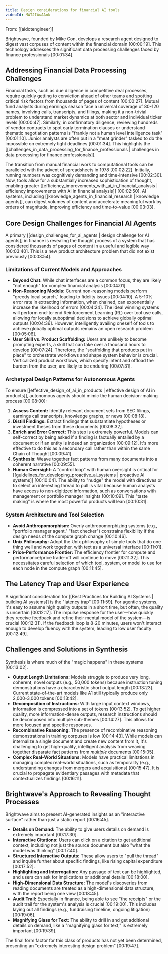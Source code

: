 ```yaml
---
title: Design considerations for financial AI tools
videoId: MWTJIAwAAnk
---
```


From: [[aidotengineer]] <br/> 

Brightwave, founded by Mike Con, develops a research agent designed to digest vast corpuses of content within the financial domain <a class="yt-timestamp" data-t="00:00:19">[00:00:19]</a>. This technology addresses the significant data processing challenges faced by finance professionals <a class="yt-timestamp" data-t="00:01:34">[00:01:34]</a>.

## Addressing Financial Data Processing Challenges

Financial tasks, such as due diligence in competitive deal processes, require quickly getting to conviction ahead of other teams and spotting critical risk factors from thousands of pages of content <a class="yt-timestamp" data-t="00:00:27">[00:00:27]</a>. Mutual fund analysts during earnings season face a universal coverage of 80-120 names, involving calls, transcripts, and filings, making it a non-trivial problem to understand market dynamics at both sector and individual ticker levels <a class="yt-timestamp" data-t="00:00:47">[00:00:47]</a>. Similarly, in confirmatory diligence, reviewing hundreds of vendor contracts to spot early termination clauses or understand thematic negotiation patterns is "frankly not a human level intelligence task" <a class="yt-timestamp" data-t="00:01:10">[00:01:10]</a>. Junior analysts are often put in a "meat grinder" tasked to do the impossible on extremely tight deadlines <a class="yt-timestamp" data-t="00:01:34">[00:01:34]</a>. This highlights the [[challenges_in_data_processing_for_finance_professionals | challenges in data processing for finance professionals]].

The transition from manual financial work to computational tools can be paralleled with the advent of spreadsheets in 1978 <a class="yt-timestamp" data-t="00:02:22">[00:02:22]</a>. Initially, running numbers was cognitively demanding and time-intensive <a class="yt-timestamp" data-t="00:02:30">[00:02:30]</a>. Now, tools allow for a substantially increased sophistication of thought, enabling greater [[efficiency_improvements_with_ai_in_financial_analysis | efficiency improvements with AI in financial analysis]] <a class="yt-timestamp" data-t="00:02:50">[00:02:50]</a>. AI systems, including [[knowledge_agents_in_financial_research | knowledge agents]], can digest volumes of content and accelerate meaningful work by orders of magnitude, improving efficiency and time-to-value <a class="yt-timestamp" data-t="00:03:03">[00:03:03]</a>.

## Core Design Challenges for Financial AI Agents

A primary [[design_challenges_for_ai_agents | design challenge for AI agents]] in finance is revealing the thought process of a system that has considered thousands of pages of content in a useful and legible way <a class="yt-timestamp" data-t="00:03:40">[00:03:40]</a>. This is a new product architecture problem that did not exist previously <a class="yt-timestamp" data-t="00:03:54">[00:03:54]</a>.

### Limitations of Current Models and Approaches

*   **Beyond Chat:** While chat interfaces are a common focus, they are likely "not enough" for complex financial analysis <a class="yt-timestamp" data-t="00:04:01">[00:04:01]</a>.
*   **Non-Reasoning Models:** Current non-reasoning models perform "greedy local search," leading to fidelity issues <a class="yt-timestamp" data-t="00:04:10">[00:04:10]</a>. A 5-10% error rate in extracting information, when chained, can exponentially increase the likelihood of errors <a class="yt-timestamp" data-t="00:04:24">[00:04:24]</a>. The ideal winning systems will perform end-to-end Reinforcement Learning (RL) over tool use calls, allowing for locally suboptimal decisions to achieve globally optimal outputs <a class="yt-timestamp" data-t="00:04:36">[00:04:36]</a>. However, intelligently availing oneself of tools to achieve globally optimal outputs remains an open research problem <a class="yt-timestamp" data-t="00:05:06">[00:05:06]</a>.
*   **User Skill vs. Product Scaffolding:** Users are unlikely to become prompting experts, a skill that can take over a thousand hours to develop <a class="yt-timestamp" data-t="00:07:24">[00:07:24]</a>. Therefore, the "scaffolding that products put in place" to orchestrate workflows and shape system behavior is crucial. Verticalized product workflows, which specify intent and offload the burden from the user, are likely to be enduring <a class="yt-timestamp" data-t="00:07:31">[00:07:31]</a>.

### Archetypal Design Patterns for Autonomous Agents

To ensure [[effective_design_of_ai_in_products | effective design of AI in products]], autonomous agents should mimic the human decision-making process <a class="yt-timestamp" data-t="00:08:00">[00:08:00]</a>:
1.  **Assess Content:** Identify relevant document sets from SEC filings, earnings call transcripts, knowledge graphs, or news <a class="yt-timestamp" data-t="00:08:18">[00:08:18]</a>.
2.  **Distill Findings:** Extract findings that substantiate hypotheses or investment theses from these documents <a class="yt-timestamp" data-t="00:08:32">[00:08:32]</a>.
3.  **Enrich and Error Correct:** This step is extremely powerful. Models can self-correct by being asked if a finding is factually entailed by a document or if an entity is indeed an organization <a class="yt-timestamp" data-t="00:09:12">[00:09:12]</a>. It's more effective to do this as a secondary call rather than within the same Chain of Thought <a class="yt-timestamp" data-t="00:09:41">[00:09:41]</a>.
4.  **Synthesis:** Weave together fact patterns from many documents into a coherent narrative <a class="yt-timestamp" data-t="00:09:55">[00:09:55]</a>.
5.  **Human Oversight:** A "control loop" with human oversight is critical for [[guidelines_for_developing_proactive_ai_systems | proactive AI systems]] <a class="yt-timestamp" data-t="00:10:04">[00:10:04]</a>. The ability to "nudge" the model with directives or to select an interesting thread to pull is vital because human analysts have access to non-digitized information, such as conversations with management or portfolio manager insights <a class="yt-timestamp" data-t="00:10:09">[00:10:09]</a>. This "taste making" is where the most powerful products will lean <a class="yt-timestamp" data-t="00:10:31">[00:10:31]</a>.

### System Architecture and Tool Selection

*   **Avoid Anthropomorphism:** Overly anthropomorphizing systems (e.g., "portfolio manager agent," "fact checker") constrains flexibility if the design needs of the compute graph change <a class="yt-timestamp" data-t="00:10:46">[00:10:46]</a>.
*   **Unix Philosophy:** Adopt the Unix philosophy of simple tools that do one thing well and work together, with text as a universal interface <a class="yt-timestamp" data-t="00:11:01">[00:11:01]</a>.
*   **Price-Performance Frontier:** The efficiency frontier for compute and performance/price trade-off will continue to move <a class="yt-timestamp" data-t="00:11:32">[00:11:32]</a>. This necessitates careful selection of which tool, system, or model to use for each node in the compute graph <a class="yt-timestamp" data-t="00:11:45">[00:11:45]</a>.

## The Latency Trap and User Experience

A significant consideration for [[Best Practices for Building AI Systems | building AI systems]] is the "latency trap" <a class="yt-timestamp" data-t="00:11:59">[00:11:59]</a>. For agentic systems, it's easy to assume high quality outputs in a short time, but often, the quality is uncertain <a class="yt-timestamp" data-t="00:12:17">[00:12:17]</a>. The impulse response for the user—how quickly they receive feedback and refine their mental model of the system—is crucial <a class="yt-timestamp" data-t="00:12:31">[00:12:31]</a>. If the feedback loop is 8-20 minutes, users won't interact enough to develop fluency with the system, leading to low user faculty <a class="yt-timestamp" data-t="00:12:49">[00:12:49]</a>.

## Challenges and Solutions in Synthesis

Synthesis is where much of the "magic happens" in these systems <a class="yt-timestamp" data-t="00:13:02">[00:13:02]</a>.

*   **Output Length Limitations:** Models struggle to produce very long, coherent, novel outputs (e.g., 50,000 tokens) because instruction tuning demonstrations have a characteristic short output length <a class="yt-timestamp" data-t="00:13:23">[00:13:23]</a>. Current state-of-the-art models like A1 still typically produce only 2,000-3,000 tokens <a class="yt-timestamp" data-t="00:13:42">[00:13:42]</a>.
*   **Decomposition of Instructions:** With large input context windows, information is compressed into a set of tokens <a class="yt-timestamp" data-t="00:13:52">[00:13:52]</a>. To get higher quality, more information-dense outputs, research instructions should be decomposed into multiple sub-themes <a class="yt-timestamp" data-t="00:14:27">[00:14:27]</a>. This allows for more focused and specific responses.
*   **Recombinative Reasoning:** The presence of recombinative reasoning demonstrations in training corpuses is low <a class="yt-timestamp" data-t="00:14:43">[00:14:43]</a>. While models can internalize a single document and create new content from it, it's challenging to get high-quality, intelligent analysis from weaving together disparate fact patterns from *multiple* documents <a class="yt-timestamp" data-t="00:15:05">[00:15:05]</a>.
*   **Complex Real-World Situations:** Models have practical limitations in managing complex real-world situations, such as temporality (e.g., understanding changes from mergers and acquisitions) <a class="yt-timestamp" data-t="00:15:47">[00:15:47]</a>. It is crucial to propagate evidentiary passages with metadata that contextualizes findings <a class="yt-timestamp" data-t="00:16:11">[00:16:11]</a>.

## Brightwave's Approach to Revealing Thought Processes

Brightwave aims to present AI-generated insights as an "interactive surface" rather than just a static report <a class="yt-timestamp" data-t="00:16:45">[00:16:45]</a>.

*   **Details on Demand:** The ability to give users details on demand is extremely important <a class="yt-timestamp" data-t="00:17:30">[00:17:30]</a>.
*   **Interactive Citations:** Users can click on a citation to get additional context, including not just the source document but also "what the model was thinking" <a class="yt-timestamp" data-t="00:17:40">[00:17:40]</a>.
*   **Structured Interactive Outputs:** These allow users to "pull the thread" and inquire further about specific findings, like rising capital expenditure <a class="yt-timestamp" data-t="00:17:52">[00:17:52]</a>.
*   **Highlighting and Interrogation:** Any passage of text can be highlighted, and users can ask for implications or additional details <a class="yt-timestamp" data-t="00:18:00">[00:18:00]</a>.
*   **High-Dimensional Data Structure:** The model's discoveries from reading documents are treated as a high-dimensional data structure, with the report being one view <a class="yt-timestamp" data-t="00:18:45">[00:18:45]</a>.
*   **Audit Trail:** Especially in finance, being able to see "the receipts" or the audit trail for the system's analysis is crucial <a class="yt-timestamp" data-t="00:19:00">[00:19:00]</a>. This includes laying out all findings (e.g., fundraising timeline, ongoing litigation) <a class="yt-timestamp" data-t="00:19:06">[00:19:06]</a>.
*   **Magnifying Glass for Text:** The ability to drill in and get additional details on demand, like a "magnifying glass for text," is extremely important <a class="yt-timestamp" data-t="00:19:39">[00:19:39]</a>.

The final form factor for this class of products has not yet been determined, presenting an "extremely interesting design problem" <a class="yt-timestamp" data-t="00:19:47">[00:19:47]</a>.